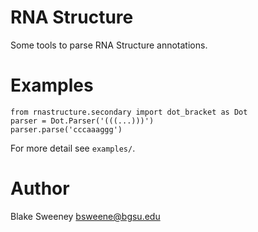 # RNA Structure #

Some tools to parse RNA Structure annotations.

# Examples #

    from rnastructure.secondary import dot_bracket as Dot
    parser = Dot.Parser('(((...)))')
    parser.parse('cccaaaggg')

For more detail see `examples/`.

# Author #
Blake Sweeney <bsweene@bgsu.edu>
